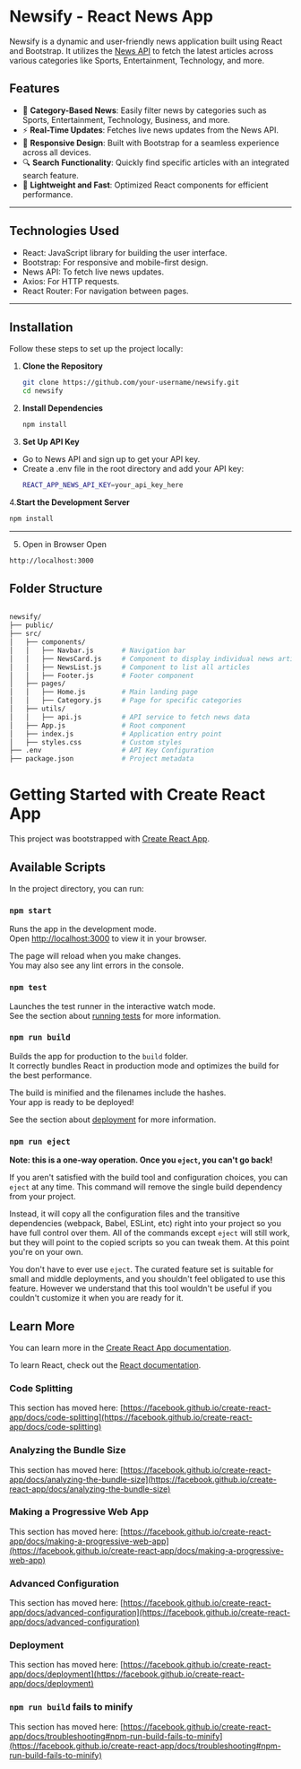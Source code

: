 # Newsify - React News App

Newsify is a dynamic and user-friendly news application built using React and Bootstrap. It utilizes the [News API](https://newsapi.org/) to fetch the latest articles across various categories like Sports, Entertainment, Technology, and more. 

## Features

- 🌟 **Category-Based News**: Easily filter news by categories such as Sports, Entertainment, Technology, Business, and more.
- ⚡ **Real-Time Updates**: Fetches live news updates from the News API.
- 🎨 **Responsive Design**: Built with Bootstrap for a seamless experience across all devices.
- 🔍 **Search Functionality**: Quickly find specific articles with an integrated search feature.
- 🚀 **Lightweight and Fast**: Optimized React components for efficient performance.

---

## Technologies Used
- React: JavaScript library for building the user interface.
- Bootstrap: For responsive and mobile-first design.
- News API: To fetch live news updates.
- Axios: For HTTP requests.
- React Router: For navigation between pages.

---

## Installation

Follow these steps to set up the project locally:

1. **Clone the Repository**
   ```bash
   git clone https://github.com/your-username/newsify.git
   cd newsify 
2. **Install Dependencies**
   ```bash
   npm install
3. **Set Up API Key**
  - Go to News API and sign up to get your API key.
  - Create a .env file in the root directory and add your API key:
    ```bash
    REACT_APP_NEWS_API_KEY=your_api_key_here
4.**Start the Development Server**
  ```bash
npm install
  ```
---
5. Open in Browser Open
```bash
http://localhost:3000
```

## Folder Structure
```bash

newsify/
├── public/ 
├── src/
│   ├── components/
│   │   ├── Navbar.js       # Navigation bar
│   │   ├── NewsCard.js     # Component to display individual news articles
│   │   ├── NewsList.js     # Component to list all articles
│   │   ├── Footer.js       # Footer component
│   ├── pages/
│   │   ├── Home.js         # Main landing page
│   │   ├── Category.js     # Page for specific categories
│   ├── utils/
│   │   ├── api.js          # API service to fetch news data
│   ├── App.js              # Root component
│   ├── index.js            # Application entry point
│   ├── styles.css          # Custom styles
├── .env                    # API Key Configuration
├── package.json            # Project metadata


```




# Getting Started with Create React App

This project was bootstrapped with [Create React App](https://github.com/facebook/create-react-app).

## Available Scripts

In the project directory, you can run:

### `npm start`

Runs the app in the development mode.\
Open [http://localhost:3000](http://localhost:3000) to view it in your browser.

The page will reload when you make changes.\
You may also see any lint errors in the console.

### `npm test`

Launches the test runner in the interactive watch mode.\
See the section about [running tests](https://facebook.github.io/create-react-app/docs/running-tests) for more information.

### `npm run build`

Builds the app for production to the `build` folder.\
It correctly bundles React in production mode and optimizes the build for the best performance.

The build is minified and the filenames include the hashes.\
Your app is ready to be deployed!

See the section about [deployment](https://facebook.github.io/create-react-app/docs/deployment) for more information.

### `npm run eject`

**Note: this is a one-way operation. Once you `eject`, you can't go back!**

If you aren't satisfied with the build tool and configuration choices, you can `eject` at any time. This command will remove the single build dependency from your project.

Instead, it will copy all the configuration files and the transitive dependencies (webpack, Babel, ESLint, etc) right into your project so you have full control over them. All of the commands except `eject` will still work, but they will point to the copied scripts so you can tweak them. At this point you're on your own.

You don't have to ever use `eject`. The curated feature set is suitable for small and middle deployments, and you shouldn't feel obligated to use this feature. However we understand that this tool wouldn't be useful if you couldn't customize it when you are ready for it.

## Learn More

You can learn more in the [Create React App documentation](https://facebook.github.io/create-react-app/docs/getting-started).

To learn React, check out the [React documentation](https://reactjs.org/).

### Code Splitting

This section has moved here: [https://facebook.github.io/create-react-app/docs/code-splitting](https://facebook.github.io/create-react-app/docs/code-splitting)

### Analyzing the Bundle Size

This section has moved here: [https://facebook.github.io/create-react-app/docs/analyzing-the-bundle-size](https://facebook.github.io/create-react-app/docs/analyzing-the-bundle-size)

### Making a Progressive Web App

This section has moved here: [https://facebook.github.io/create-react-app/docs/making-a-progressive-web-app](https://facebook.github.io/create-react-app/docs/making-a-progressive-web-app)

### Advanced Configuration

This section has moved here: [https://facebook.github.io/create-react-app/docs/advanced-configuration](https://facebook.github.io/create-react-app/docs/advanced-configuration)

### Deployment

This section has moved here: [https://facebook.github.io/create-react-app/docs/deployment](https://facebook.github.io/create-react-app/docs/deployment)

### `npm run build` fails to minify

This section has moved here: [https://facebook.github.io/create-react-app/docs/troubleshooting#npm-run-build-fails-to-minify](https://facebook.github.io/create-react-app/docs/troubleshooting#npm-run-build-fails-to-minify)
